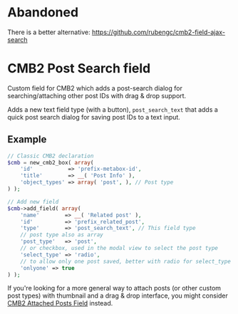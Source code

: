 # Abandoned

There is a better alternative: https://github.com/rubengc/cmb2-field-ajax-search

CMB2 Post Search field
======================

Custom field for CMB2 which adds a post-search dialog for searching/attaching other post IDs with drag & drop support.

Adds a new text field type (with a button), `post_search_text` that adds a quick post search dialog for saving post IDs to a text input.

## Example

```php
// Classic CMB2 declaration
$cmb = new_cmb2_box( array(
	'id'           => 'prefix-metabox-id',
	'title'        => __( 'Post Info' ),
	'object_types' => array( 'post', ), // Post type
) );

// Add new field
$cmb->add_field( array(
	'name'        => __( 'Related post' ),
	'id'          => 'prefix_related_post',
	'type'        => 'post_search_text', // This field type
	// post type also as array
	'post_type'   => 'post',
	// or checkbox, used in the modal view to select the post type
	'select_type' => 'radio',
	// to allow only one post saved, better with radio for select_type
	'onlyone' => true
) );
```

If you're looking for a more general way to attach posts (or other custom post types) with thumbnail and a drag & drop interface, you might consider [CMB2 Attached Posts Field](https://github.com/WebDevStudios/cmb2-attached-posts) instead.

